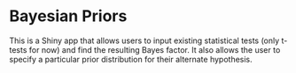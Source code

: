 <!-- README.md is generated from README.Rmd. Please edit that file -->
Bayesian Priors
===============

This is a Shiny app that allows users to input existing statistical tests (only t-tests for now) and find the resulting Bayes factor. It also allows the user to specify a particular prior distribution for their alternate hypothesis.
